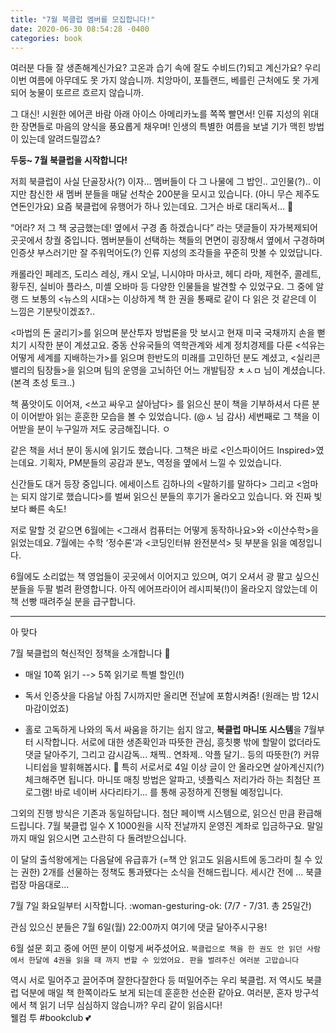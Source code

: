 ```yaml
---
title: "7월 북클럽 멤버를 모집합니다!"
date: 2020-06-30 08:54:28 -0400
categories: book
---
```


여러분 다들 잘 생존해계신가요? 고온과 습기 속에 잘도 수비드(?)되고 계신가요?
우리 이번 여름에 아무데도 못 가지 않습니까. 치앙마이, 포틀랜드, 베를린 근처에도 못 가게 되어 눙물이 또르르 흐르지 않습니까.


그 대신!
시원한 에어콘 바람 아래 아이스 아메리카노를 쪽쪽 빨면서!
인류 지성의 위대한 장면들로 마음의 양식을 풍요롭게 채우며!
인생의 특별한 여름을 보낼 기가 맥힌 방법이 있는데 알려드릴깝쇼?


<strong>두둥~ 7월 북클럽을 시작합니다! </strong>


저희 북클럽이 사실 단골장사(?) 이자…  멤버들이 다 그 나물에 그 밥인..  고인물(?)..  이지만 참신한 새 멤버 분들을 매달 선착순 200분을 모시고 있습니다. (아니 무슨 제주도 연돈인가요) 
요즘 북클럽에 유행어가 하나 있는데요. 그거슨 바로 대리독서… :eyes:

“어라? 저 그 책 궁금했는데! 옆에서 구경 좀 하겠습니다” 라는 댓글들이 자가복제되어 곳곳에서 창궐 중입니다. 멤버분들이 선택하는 책들의 면면이 굉장해서 옆에서 구경하며 인증샷 부스러기만 잘 주워먹어도(?) 인류 지성의 조각들을 꾸준히 맛볼 수 있었답니다.

캐롤라인 페레즈, 도리스 레싱, 캐시 오닐, 니시야마 마사코, 헤디 라마, 제현주, 콜레트, 황두진, 실비아 플라스, 미셸 오바마 등 다양한 인물들을 발견할 수 있었구요. 그 중에 알랭 드 보통의 <뉴스의 시대>는 이상하게 책 한 권을 통째로 같이 다 읽은 것 같은데 이 느낌은 기분탓이겠죠?..

<마법의 돈 굴리기>를 읽으며 분산투자 방법론을 맛 보시고 현재 미국 국채까지 손을 뻗치기 시작한 분이 계셨고요. 중동 산유국들의 역학관계와 세계 정치경제를 다룬 <석유는 어떻게 세계를 지배하는가>를 읽으며 한반도의 미래를 고민하던 분도 계셨고, <실리콘밸리의 팀장들>을 읽으며 팀의 운영을 고뇌하던 어느 개발팀장 ㅊㅅㅁ 님이 계셨습니다. (본격 초성 토크..) 

책 품앗이도 이어져,  <쓰고 싸우고 살아남다> 를 읽으신 분이 책을 기부하셔서 다른 분이 이어받아 읽는 훈훈한 모습을 볼 수 있었습니다. (@ㅅ 님 감사)  세번째로 그 책을 이어받을 분이 누구일까 저도 궁금해집니다. ㅇ

같은 책을 서너 분이 동시에 읽기도 했습니다. 그책은 바로 <인스파이어드 Inspired>였는데요. 기획자, PM분들의 공감과 분노, 역정을 옆에서 느낄 수 있었습니다. 

신간들도 대거 등장 중입니다. 에세이스트 김하나의 <말하기를 말하다> 그리고 <엄마는 되지 않기로 했습니다>를 벌써 읽으신 분들의 후기가 올라오고 있습니다. 와 진짜 빛보다 빠른 속도! 

저로 말할 것 같으면 6월에는 <그래서 컴퓨터는 어떻게 동작하나요>와 <이산수학>을 읽었는데요. 7월에는 수학 ‘정수론‘과 <코딩인터뷰 완전분석> 뒷 부분을 읽을 예정입니다.

6월에도 소리없는 책 영업들이 곳곳에서 이어지고 있으며, 여기 오셔서 광 팔고 싶으신 분들을 두팔 벌려 환영합니다. 아직 에어프라이어 레시피북(!)이 올라오지 않았는데 이 책 선빵 때려주실 분을 급구합니다. 

----------------

아 맞다

7월 북클럽의 혁신적인 정책을 소개합니다 :closed_book:


- 매일 10쪽 읽기 --> 5쪽 읽기로 특별 할인(!)

- 독서 인증샷을 다음날 아침 7시까지만 올리면 전날에 포함시켜줌!  (원래는 밤 12시 마감이었죠)

- 홀로 고독하게 나와의 독서 싸움을 하기는 쉽지 않고, <strong>북클럽 마니또 시스템</strong>을 7월부터 시작합니다. 서로에 대한 생존확인과 따뜻한 관심, 흥칫뿡 밖에 할말이 없더라도 댓글 달아주기,  그리고 감시감독... 채찍..  연좌제.. 악플 달기.. 등의 따뜻한(?) 커뮤니티쉽을 발휘해봅시다. :two_women_holding_hands:  특히 서로서로 4일 이상 글이 안 올라오면 살아계신지(?) 체크해주면 됩니다.
마니또 매칭 방법은 알파고, 넷플릭스 저리가라 하는 최첨단 프로그램!  바로 네이버 사다리타기… 를 통해 공정하게 진행될 예정입니다. 


그외의 진행 방식은 기존과 동일하답니다. 첨단 페이백 시스템으로, 읽으신 만큼 환급해드립니다.  7월 북클럽 일수 X 1000원을 시작 전날까지 운영진 계좌로 입금하구요. 말일까지 매일 읽으시면  고스란히 다 돌려받으십니다.

이 달의 출석왕에게는 다음달에 유급휴가 (=책 안 읽고도  읽음시트에 동그라미 칠 수 있는 권한)  2개를 선물하는 정책도 통과됐다는 소식을 전해드립니다. 세시간 전에 … 북클럽장 마음대로…




7월 7일 화요일부터 시작합니다. :woman-gesturing-ok:   (7/7 - 7/31. 총 25일간)


관심 있으신 분들은 7월 6일(월) 22:00까지 여기에 댓글 달아주시구용!

6월 설문 회고 중에 어떤 분이 이렇게 써주셨어요. 
`북클럽으로 책을 한 권도 안 읽던 사람에서 한달에 4권을 읽을 때 까지 변할 수 있었어요. 판을 벌려주신 여러분 고맙습니다`

역시 서로 밀어주고 끌어주며 잘한다잘한다 등 떠밀어주는 우리 북클럽. 저 역시도 북클럽 덕분에 매일 책 한쪽이라도 보게 되는데 훈훈한 선순환 같아요.
여러분, 혼자 방구석에서 책 읽기 너무 심심하지 않습니까? 우리 같이 읽읍시다!  
웰컴 투 #bookclub  :two_hearts: 